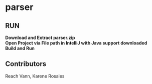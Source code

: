 # parser
## RUN
**Download and Extract parser.zip**<br />
**Open Project via File path in IntelliJ with Java support downloaded** <br />
**Build and Run**
## Contributors
Reach Vann, Karene Rosales
